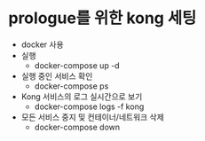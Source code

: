 # prologue를 위한 kong 세팅

- docker 사용
- 실행
  - docker-compose up -d
- 실행 중인 서비스 확인
  - docker-compose ps
- Kong 서비스의 로그 실시간으로 보기
  - docker-compose logs -f kong
- 모든 서비스 중지 및 컨테이너/네트워크 삭제
  - docker-compose down
